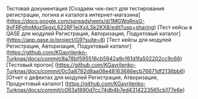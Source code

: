 Тестовая документация
[Создаем чек-лист для тестирования регистрации, логина и каталога интернет-магазина]
(https://docs.google.com/spreadsheets/d/1MGWqRnsG-9vFRFgfmMozSkgxL622RF1eiXxjLSk2KX8/edit?usp=sharing)
[Тест кейсы в QASE для модулей Регистрация, Авторизация, Подуктовый каталог]
(https://app.qase.io/project/G9?suite=8)
[Тест кейсы для модулей Регистрация, Авторизация, Подуктовый каталог]
(https://github.com/KGavrilenko-Turknas/docs/commit/8a78bf595516cb5942a9cf61d1fa502202cc9c66)
[Тестовый прогон]
(https://github.com/KGavrilenko-Turknas/docs/commit/0c5a8782d8aa08e48163686ecb76671df2136bb6)
[Отчет о дефектах для модулей Регистрация, Атворизация, Продуктовый каталог]
(https://github.com/KGavrilenko-Turknas/docs/commit/c063a1890d7cc74db4b7ed4314223565cb177e6e)


